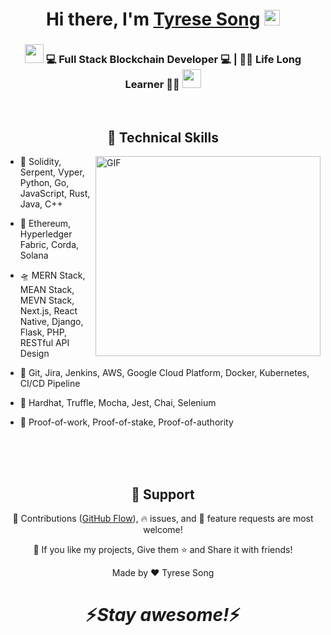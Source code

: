 <div align="center">
   <h1>Hi there, I'm <a href="#">Tyrese Song</a> <img src="https://media.giphy.com/media/hvRJCLFzcasrR4ia7z/giphy.gif" width="25px"> </h1>
</div>



<div align="center">
<h3><img src="https://media.giphy.com/media/WUlplcMpOCEmTGBtBW/giphy.gif" width="30"> 💻 Full Stack Blockchain Developer 💻 | 👨‍⚖️ Life Long Learner 👨‍⚖️ <img src="https://media.giphy.com/media/WUlplcMpOCEmTGBtBW/giphy.gif" width="30"></h3>
</div>

<br />

<h2 align="center">🌟 Technical Skills</h2>

<img align="right" height="320px" width="360px" alt="GIF" src="https://media.giphy.com/media/3FjEPbKqEPhPpmC8uY/giphy.gif" />

 - 🥀 Solidity, Serpent, Vyper, Python, Go, JavaScript, Rust, Java, C++
 
 - 🏰 Ethereum, Hyperledger Fabric, Corda, Solana
 
 - 🛸 MERN Stack, MEAN Stack, MEVN Stack, Next.js, React Native, Django, Flask, PHP, RESTful API Design
 
 - 🚀 Git, Jira, Jenkins, AWS, Google Cloud Platform, Docker, Kubernetes, CI/CD Pipeline
  
 - 🔭 Hardhat, Truffle, Mocha, Jest, Chai, Selenium
  
 - 🏯 Proof-of-work, Proof-of-stake, Proof-of-authority

<br />
<br />
<br />

<h2 align="center">🤝 Support</h2>

<p align="center">🎀 Contributions (<a href="https://guides.github.com/introduction/flow" title="GitHub flow">GitHub Flow</a>), 🔥 issues, and 🥮 feature requests are most welcome!</p>

<p align="center">💙 If you like my projects, Give them ⭐ and Share it with friends!</p>
</p>
<p align="center">Made by ❤️ Tyrese Song</p>

<h1 align='center'>⚡️<i>Stay awesome!</i>⚡️</h1>
